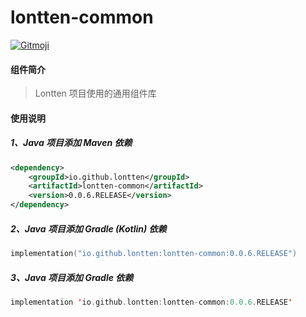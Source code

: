 # lontten-common

<a href="https://gitmoji.dev">
  <img
    src="https://img.shields.io/badge/gitmoji-%20😜%20😍-FFDD67.svg?style=flat-square"
    alt="Gitmoji"
  />
</a>

#### 组件简介

> Lontten 项目使用的通用组件库

#### 使用说明

##### 1、Java 项目添加 Maven 依赖

``` xml
<dependency>
    <groupId>io.github.lontten</groupId>
    <artifactId>lontten-common</artifactId>
    <version>0.0.6.RELEASE</version>
</dependency>
```

##### 2、Java 项目添加 Gradle (Kotlin) 依赖

``` kotlin
implementation("io.github.lontten:lontten-common:0.0.6.RELEASE")
```

##### 3、Java 项目添加 Gradle 依赖

``` kotlin
implementation 'io.github.lontten:lontten-common:0.0.6.RELEASE'
```
